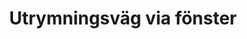 ---
title: 'Utrymningsväg via fönster'
symbol_image: 'symbols/kr/46.svg'
weight: 46
card: true
card_color: 'bg-symbol-green'
---